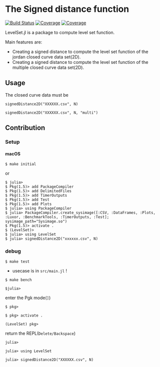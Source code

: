 # The Signed distance function

[![Build Status](https://travis-ci.com/jabelic/LevelSet.jl.svg?branch=main)](https://travis-ci.com/jabelic/LevelSet.jl)
[![Coverage](https://codecov.io/gh/jabelic/LevelSet.jl/branch/main/graph/badge.svg)](https://codecov.io/gh/jabelic/LevelSet.jl)
[![Coverage](https://coveralls.io/repos/github/jabelic/LevelSet.jl/badge.svg?branch=main)](https://coveralls.io/github/jabelic/LevelSet.jl?branch=main)

<!-- TODO: set Package Name : LevelSet.jl-->

LevelSet.jl is a package to compute level set function.

Main features are:

- Creating a signed distance to compute the level set function of the jordan closed curve data set(2D).
- Creating a signed distance to compute the level set function of the multiple closed curve data set(2D).

<!-- レベルセット法のためのレベルセット関数を計算する際に初期値として必要な付合付き距離関数を閉曲線データから提供する。 -->

## Usage

The closed curve data must be

`signedDistance2D("XXXXXX.csv", N)`

`signedDistance2D("XXXXXX.csv", N, "multi")`

## Contribution

### Setup

#### macOS

`$ make initial`

or

`$ julia>`  
`$ Pkg(1.5)> add PackageCompiler`  
`$ Pkg(1.5)> add DelimitedFiles`  
`$ Pkg(1.5)> add TimerOutputs`  
`$ Pkg(1.5)> add Test`  
`$ Pkg(1.5)> add Plots`  
`$ julia> using PackageCompiler`  
`$ julia> PackageCompiler.create_sysimage([:CSV, :DataFrames, :Plots, :Luxor, :BenchmarkTools, :TimerOutputs, :Test]; sysimage_path="Sysimage.so")`  
`$ Pkg(1.5)> activate .`  
`$ (LevelSet)>`  
`$ julia> using LevelSet`  
`$ julia> signedDistance2D("xxxxxx.csv", N)`  


### debug

<!-- Test both Parallel and normal processing -->

`$ make test`

- usecase is in `src/main.jl` !
<!-- Benchmarks both Parallel and normal processing -->

`$ make bench`



`$julia>`

enter the Pgk mode(`]`)

`$ pkg>`

`$ pkg> activate .`

`(LevelSet) pkg>`

return the REPL(`Delete/Backspace`)

`julia> `

`julia> using LevelSet`

`julia> signedDistance2D("XXXXXX.csv", N)`

<!-- Plots sample data: 

`julia> using CSV, DataFrames, Plots, DelimitedFiles, Luxor, BenchmarkTools`

`julia> gamma = readdlm("data.csv", ',', Float64)`

`julia> plot(gamma[:, 1], gamma[:, 2], st=:scatter, title="infty_shape", markersize=2)` -->
